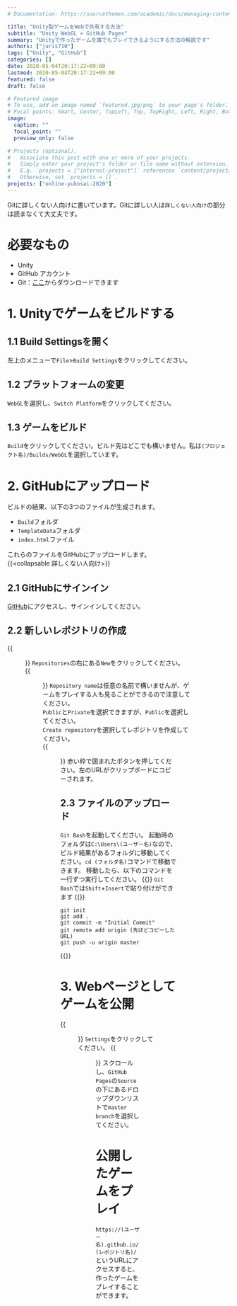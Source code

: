 ```yaml
---
# Documentation: https://sourcethemes.com/academic/docs/managing-content/

title: "Unity製ゲームをWebで共有する方法"
subtitle: "Unity WebGL × GitHub Pages"
summary: "Unityで作ったゲームを誰でもプレイできるようにする方法の解説です"
authors: ["juris710"]
tags: ["Unity", "GitHub"]
categories: []
date: 2020-05-04T20:17:22+09:00
lastmod: 2020-05-04T20:17:22+09:00
featured: false
draft: false

# Featured image
# To use, add an image named `featured.jpg/png` to your page's folder.
# Focal points: Smart, Center, TopLeft, Top, TopRight, Left, Right, BottomLeft, Bottom, BottomRight.
image:
  caption: ""
  focal_point: ""
  preview_only: false

# Projects (optional).
#   Associate this post with one or more of your projects.
#   Simply enter your project's folder or file name without extension.
#   E.g. `projects = ["internal-project"]` references `content/project/deep-learning/index.md`.
#   Otherwise, set `projects = []`.
projects: ["online-yukosai-2020"]
---
```

Gitに詳しくない人向けに書いています。Gitに詳しい人は`詳しくない人向け`の部分は読まなくて大丈夫です。
# 必要なもの  
- Unity
- GitHub アカウント
- Git：[ここ](https://git-scm.com/downloads)からダウンロードできます

# 1. Unityでゲームをビルドする
## 1.1 Build Settingsを開く
左上のメニューで`File`>`Build Settings`をクリックしてください。
## 1.2 プラットフォームの変更
`WebGL`を選択し、`Switch Platform`をクリックしてください。
## 1.3 ゲームをビルド
`Build`をクリックしてください。ビルド先はどこでも構いません。私は`(プロジェクト名)/Builds/WebGL`を選択しています。

# 2. GitHubにアップロード
ビルドの結果、以下の3つのファイルが生成されます。  
- `Build`フォルダ
- `TemplateData`フォルダ
- `index.html`ファイル  

これらのファイルをGitHubにアップロードします。  
{{<collapsable 詳しくない人向け>}}
## 2.1 GitHubにサインイン  
[GitHub](https://github.com/)にアクセスし、サインインしてください。  
## 2.2 新しいレポジトリの作成  
{{<figure src="./GitHub_New_Repository.png" class="left">}}
`Repositories`の右にある`New`をクリックしてください。  
{{<figure src="./GitHub_New_Repository2.png" class="left">}}
`Repository name`は任意の名前で構いませんが、ゲームをプレイする人も見ることができるので注意してください。  
`Public`と`Private`を選択できますが、`Public`を選択してください。  
`Create repository`を選択してレポジトリを作成してください。  
{{<figure src="./GitHub_New_Repository3.png" class="left">}}
赤い枠で囲まれたボタンを押してください。左のURLがクリップボードにコピーされます。
## 2.3 ファイルのアップロード
`Git Bash`を起動してください。
起動時のフォルダは`C:\Users\(ユーザー名)`なので、ビルド結果があるフォルダに移動してください。`cd (フォルダ名)`コマンドで移動できます。
移動したら、以下のコマンドを一行ずつ実行してください。
{{<alert note>}}
  `Git Bash`では`Shift`+`Insert`で貼り付けができます
{{</alert>}}
```
git init
git add .
git commit -m "Initial Commit"
git remote add origin (先ほどコピーしたURL)
git push -u origin master
```
{{</collapsable>}}

# 3. Webページとしてゲームを公開
{{<figure src="./GitHub_Pages.png" class="left">}}
`Settings`をクリックしてください。
{{<figure src="./GitHub_Pages2.png" class="left">}}
スクロールし、`GitHub Pages`の`Source`の下にあるドロップダウンリストで`master branch`を選択してください。

# 公開したゲームをプレイ
`https://(ユーザー名).github.io/(レポジトリ名)/`というURLにアクセスすると、作ったゲームをプレイすることができます。

